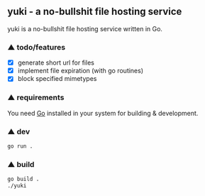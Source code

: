## yuki - a no-bullshit file hosting service

yuki is a no-bullshit file hosting service written in Go.

### ▲ todo/features
- [x] generate short url for files
- [x] implement file expiration (with go routines)
- [x] block specified mimetypes

### ▲ requirements

You need [Go](https://go.dev/) installed in your system for building & development.

### ▲ dev

```bash
go run .
```
### ▲ build 

```bash
go build .
./yuki
```
